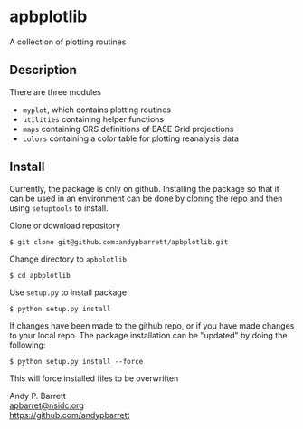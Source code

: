 # apbplotlib
A collection of plotting routines

## Description
There are three modules
* `myplot`, which contains plotting routines
* `utilities` containing helper functions
* `maps` containing CRS definitions of EASE Grid projections
* `colors` containing a color table for plotting reanalysis data

## Install
Currently, the package is only on github.  Installing the package so that it can be used
in an environment can be done by cloning the repo and then using `setuptools` to install.

Clone or download repository
```
$ git clone git@github.com:andypbarrett/apbplotlib.git
```
Change directory to `apbplotlib`
```
$ cd apbplotlib
```
Use `setup.py` to install package
```
$ python setup.py install
```

If changes have been made to the github repo, or if you have made changes to your local
repo.  The package installation can be "updated" by doing the following:
```
$ python setup.py install --force
```
This will force installed files to be overwritten

Andy P. Barrett  
<apbarret@nsidc.org>  
https://github.com/andypbarrett  




